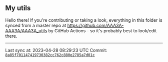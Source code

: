 ## My utils

Hello there! If you're contributing or taking a look, everything in this folder
is synced from a master repo at https://github.com/AAA3A-AAA3A/AAA3A_utils by GitHub Actions -
so it's probably best to look/edit there.

---

Last sync at: 2023-04-28 08:29:23 UTC
Commit: [`8a85f701147419730382cc762c880e2785a7d01c`](https://github.com/AAA3A-AAA3A/AAA3A_utils/commit/8a85f701147419730382cc762c880e2785a7d01c)
